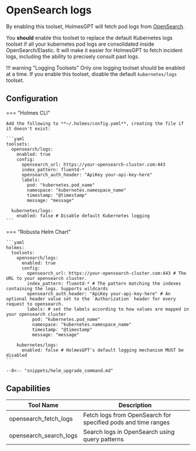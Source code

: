 # OpenSearch logs

By enabling this toolset, HolmesGPT will fetch pod logs from [OpenSearch](https://opensearch.org/).

You **should** enable this toolset to replace the default Kubernetes logs toolset if all your kubernetes pod logs are consolidated inside OpenSearch/Elastic. It will make it easier for HolmesGPT to fetch incident logs, including the ability to precisely consult past logs.

!!! warning "Logging Toolsets"
    Only one logging toolset should be enabled at a time. If you enable this toolset, disable the default `kubernetes/logs` toolset.

## Configuration

=== "Holmes CLI"

    Add the following to **~/.holmes/config.yaml**, creating the file if it doesn't exist:

    ```yaml
    toolsets:
      opensearch/logs:
        enabled: true
        config:
          opensearch_url: https://your-opensearch-cluster.com:443
          index_pattern: fluentd-*
          opensearch_auth_header: "ApiKey your-api-key-here"
          labels:
            pod: "kubernetes.pod_name"
            namespace: "kubernetes.namespace_name"
            timestamp: "@timestamp"
            message: "message"

      kubernetes/logs:
        enabled: false # Disable default Kubernetes logging
    ```

=== "Robusta Helm Chart"

    ```yaml
    holmes:
      toolsets:
        opensearch/logs:
          enabled: true
          config:
            opensearch_url: https://your-opensearch-cluster.com:443 # The URL to your opensearch cluster.
            index_pattern: fluentd-* # The pattern matching the indexes containing the logs. Supports wildcards
            opensearch_auth_header: "ApiKey your-api-key-here" # An optional header value set to the `Authorization` header for every request to opensearch.
            labels: # set the labels according to how values are mapped in your opensearch cluster
              pod: "kubernetes.pod_name"
              namespace: "kubernetes.namespace_name"
              timestamp: "@timestamp"
              message: "message"

        kubernetes/logs:
          enabled: false # HolmesGPT's default logging mechanism MUST be disabled
    ```

    --8<-- "snippets/helm_upgrade_command.md"

## Capabilities

| Tool Name | Description |
|-----------|-------------|
| opensearch_fetch_logs | Fetch logs from OpenSearch for specified pods and time ranges |
| opensearch_search_logs | Search logs in OpenSearch using query patterns |
